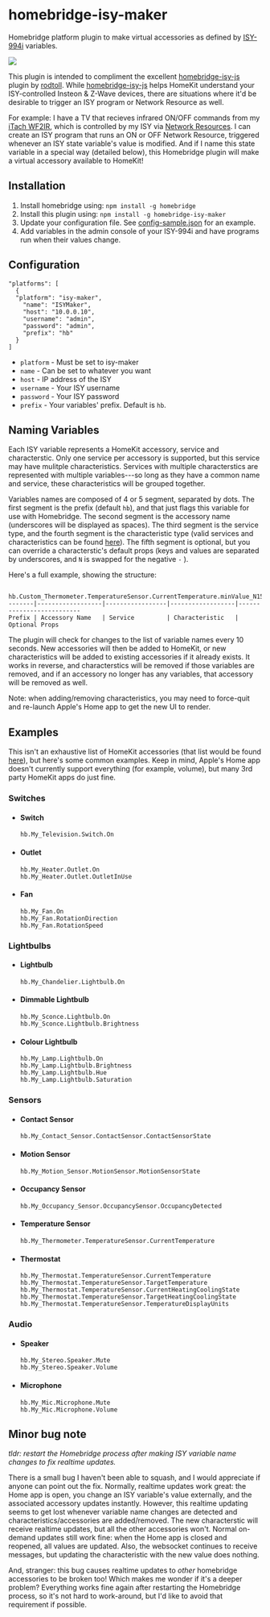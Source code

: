 # homebridge-isy-maker

Homebridge platform plugin to make virtual accessories as defined by [ISY-994i](https://www.universal-devices.com/residential/isy994i-series/) variables.   

[![](http://i.giphy.com/3o7TKDKsVFfMjsbo0o.gif)](https://media.giphy.com/media/3oz8xWHxeXd6wWeczC/source.gif)

This plugin is intended to compliment the excellent [homebridge-isy-js](https://github.com/rodtoll/homebridge-isy-js) plugin by [rodtoll](https://github.com/rodtoll). While [homebridge-isy-js](https://github.com/rodtoll/homebridge-isy-js) helps HomeKit understand your ISY-controlled Insteon & Z-Wave devices, there are situations where it'd be desirable to trigger an ISY program or Network Resource as well. 

For example: I have a TV that recieves infrared ON/OFF commands from my [iTach WF2IR](http://www.globalcache.com/products/itach/wf2irspecs/), which is controlled by my ISY via [Network Resources](https://wiki.universal-devices.com/index.php?title=ISY-994i_Series_INSTEON:Networking#Network_Resources). I can create an ISY program that runs an ON or OFF Network Resource, triggered whenever an ISY state variable's value is modified. And if I name this state variable in a special way (detailed below), this Homebridge plugin will make a virtual accessory available to HomeKit!

## Installation

1. Install homebridge using: `npm install -g homebridge`
2. Install this plugin using: `npm install -g homebridge-isy-maker`
3. Update your configuration file. See [config-sample.json](https://github.com/suderman/homebridge-isy-maker/blob/master/config-sample.json) for an example. 
4. Add variables in the admin console of your ISY-994i and have programs run when their values change.

## Configuration

```
"platforms": [ 
  {
  "platform": "isy-maker",
    "name": "ISYMaker",
    "host": "10.0.0.10",
    "username": "admin",
    "password": "admin",
    "prefix": "hb"
  }
]
```

* `platform` - Must be set to isy-maker
* `name` - Can be set to whatever you want
* `host` - IP address of the ISY
* `username` - Your ISY username
* `password` - Your ISY password
* `prefix` - Your variables' prefix. Default is `hb`.


## Naming Variables

Each ISY variable represents a HomeKit accessory, service and characterstic. Only one service per accessory is supported, but this service may have mulitple characteristics. Services with multiple characterstics are represented with multiple variables---so long as they have a common name and service, these characteristics will be grouped together.

Variables names are composed of 4 or 5 segment, separated by dots. The first segment is the prefix (default `hb`), and that just flags this variable for use with Homebridge. The second segment is the accessory name (underscores will be displayed as spaces). The third segment is the service type, and the fourth segment is the characteristic type (valid services and characteristics can be found [here](https://github.com/KhaosT/HAP-NodeJS/blob/master/lib/gen/HomeKitTypes.js)). The fifth segment is optional, but you can override a characterstic's default props (keys and values are separated by underscores, and `N` is swapped for the negative `-` ).

Here's a full example, showing the structure:  

```
     hb.Custom_Thermometer.TemperatureSensor.CurrentTemperature.minValue_N150_maxValue_150
-------|------------------|-----------------|------------------|--------------------------
Prefix | Accessory Name   | Service         | Characteristic   | Optional Props
```

The plugin will check for changes to the list of variable names every 10 seconds. New accessories will then be added to HomeKit, or new characteristics will be added to existing accessories if it already exists. It works in reverse, and characterstics will be removed if those variables are removed, and if an accessory no longer has any variables, that accessory will be removed as well. 

Note: when adding/removing characteristics, you may need to force-quit and re-launch Apple's Home app to get the new UI to render.

## Examples

This isn't an exhaustive list of HomeKit accessories (that list would be found [here](https://github.com/KhaosT/HAP-NodeJS/blob/master/lib/gen/HomeKitTypes.js)), but here's some common examples. Keep in mind, Apple's Home app doesn't currently support everything (for example, volume), but many 3rd party HomeKit apps do just fine.

### Switches

- #### Switch
  `hb.My_Television.Switch.On`

- #### Outlet
  `hb.My_Heater.Outlet.On`  
  `hb.My_Heater.Outlet.OutletInUse`  

- #### Fan
  `hb.My_Fan.On`  
  `hb.My_Fan.RotationDirection`  
  `hb.My_Fan.RotationSpeed`  

### Lightbulbs

- #### Lightbulb
  `hb.My_Chandelier.Lightbulb.On`

- #### Dimmable Lightbulb  
  `hb.My_Sconce.Lightbulb.On`  
  `hb.My_Sconce.Lightbulb.Brightness`  

- #### Colour Lightbulb
  `hb.My_Lamp.Lightbulb.On`  
  `hb.My_Lamp.Lightbulb.Brightness`  
  `hb.My_Lamp.Lightbulb.Hue`  
  `hb.My_Lamp.Lightbulb.Saturation`  

### Sensors

- #### Contact Sensor
  `hb.My_Contact_Sensor.ContactSensor.ContactSensorState`

- #### Motion Sensor
  `hb.My_Motion_Sensor.MotionSensor.MotionSensorState`

- #### Occupancy Sensor
  `hb.My_Occupancy_Sensor.OccupancySensor.OccupancyDetected`

- #### Temperature Sensor
  `hb.My_Thermometer.TemperatureSensor.CurrentTemperature`

- #### Thermostat
  `hb.My_Thermostat.TemperatureSensor.CurrentTemperature`  
  `hb.My_Thermostat.TemperatureSensor.TargetTemperature`  
  `hb.My_Thermostat.TemperatureSensor.CurrentHeatingCoolingState`  
  `hb.My_Thermostat.TemperatureSensor.TargetHeatingCoolingState`  
  `hb.My_Thermostat.TemperatureSensor.TemperatureDisplayUnits`  

### Audio

- #### Speaker
  `hb.My_Stereo.Speaker.Mute`  
  `hb.My_Stereo.Speaker.Volume`

- #### Microphone
  `hb.My_Mic.Microphone.Mute`  
  `hb.My_Mic.Microphone.Volume`

## Minor bug note   

_tldr: restart the Homebridge process after making ISY variable name changes to fix realtime updates._

There is a small bug I haven't been able to squash, and I would appreciate if anyone can point out the fix. Normally, realtime updates work great: the Home app is open, you change an ISY variable's value externally, and the associated accessory updates instantly. However, this realtime updating seems to get lost whenever variable name changes are detected and characteristics/accessories are added/removed. The new characterstic will receive realtime updates, but all the other accessories won't. Normal on-demand updates still work fine: when the Home app is closed and reopened, all values are updated. Also, the websocket continues to receive messages, but updating the characteristic with the new value does nothing. 

And, stranger: this bug causes realtime updates to _other_ homebridge accessories to be broken too! Which makes me wonder if it's a deeper problem? Everything works fine again after restarting the Homebridge process, so it's not hard to work-around, but I'd like to avoid that requirement if possible.
